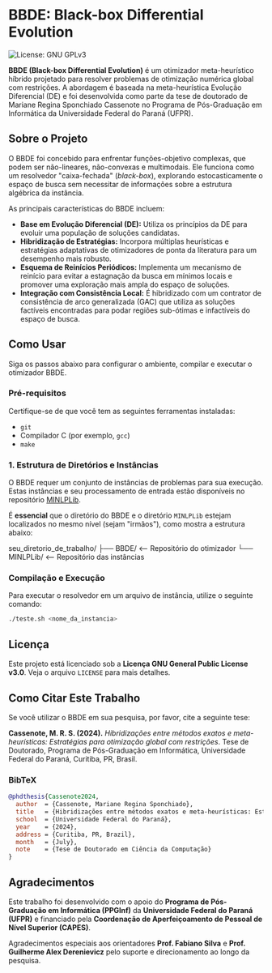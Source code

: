 # BBDE: Black-box Differential Evolution

![License: GNU GPLv3](https://img.shields.io/badge/License-GPLv3-blue.svg)

**BBDE (Black-box Differential Evolution)** é um otimizador meta-heurístico híbrido projetado para resolver problemas de otimização numérica global com restrições. A abordagem é baseada na meta-heurística Evolução Diferencial (DE) e foi desenvolvida como parte da tese de doutorado de Mariane Regina Sponchiado Cassenote no Programa de Pós-Graduação em Informática da Universidade Federal do Paraná (UFPR). 

## Sobre o Projeto

O BBDE foi concebido para enfrentar funções-objetivo complexas, que podem ser não-lineares, não-convexas e multimodais. Ele funciona como um resolvedor "caixa-fechada" (*black-box*), explorando estocasticamente o espaço de busca sem necessitar de informações sobre a estrutura algébrica da instância. 

As principais características do BBDE incluem:

* **Base em Evolução Diferencial (DE):** Utiliza os princípios da DE para evoluir uma população de soluções candidatas. 
* **Hibridização de Estratégias:** Incorpora múltiplas heurísticas e estratégias adaptativas de otimizadores de ponta da literatura para um desempenho mais robusto. 
* **Esquema de Reinícios Periódicos:** Implementa um mecanismo de reinício para evitar a estagnação da busca em mínimos locais e promover uma exploração mais ampla do espaço de soluções. 
* **Integração com Consistência Local:** É hibridizado com um contrator de consistência de arco generalizada (GAC) que utiliza as soluções factíveis encontradas para podar regiões sub-ótimas e infactíveis do espaço de busca. 

## Como Usar

Siga os passos abaixo para configurar o ambiente, compilar e executar o otimizador BBDE.

### Pré-requisitos

Certifique-se de que você tem as seguintes ferramentas instaladas:
* `git`
* Compilador C (por exemplo, `gcc`)
* `make`

### 1. Estrutura de Diretórios e Instâncias

O BBDE requer um conjunto de instâncias de problemas para sua execução. Estas instâncias e seu processamento de entrada estão disponíveis no repositório [MINLPLib](https://github.com/MSponchiado/MINLPLib.git).

É **essencial** que o diretório do BBDE e o diretório `MINLPLib` estejam localizados no mesmo nível (sejam "irmãos"), como mostra a estrutura abaixo:

seu_diretorio_de_trabalho/
├── BBDE/      <-- Repositório do otimizador
└── MINLPLib/  <-- Repositório das instâncias

### Compilação e Execução

Para executar o resolvedor em um arquivo de instância, utilize o seguinte comando:

```bash
./teste.sh <nome_da_instancia>
```

## Licença

Este projeto está licenciado sob a **Licença GNU General Public License v3.0**. Veja o arquivo `LICENSE` para mais detalhes.

## Como Citar Este Trabalho

Se você utilizar o BBDE em sua pesquisa, por favor, cite a seguinte tese:

**Cassenote, M. R. S. (2024).** *Hibridizações entre métodos exatos e meta-heurísticas: Estratégias para otimização global com restrições*. Tese de Doutorado, Programa de Pós-Graduação em Informática, Universidade Federal do Paraná, Curitiba, PR, Brasil.

### BibTeX

```bibtex
@phdthesis{Cassenote2024,
  author  = {Cassenote, Mariane Regina Sponchiado},
  title   = {Hibridizações entre métodos exatos e meta-heurísticas: Estratégias para otimização global com restrições},
  school  = {Universidade Federal do Paraná},
  year    = {2024},
  address = {Curitiba, PR, Brazil},
  month   = {July},
  note    = {Tese de Doutorado em Ciência da Computação}
}
```

## Agradecimentos

Este trabalho foi desenvolvido com o apoio do **Programa de Pós-Graduação em Informática (PPGInf)** da **Universidade Federal do Paraná (UFPR)** e financiado pela **Coordenação de Aperfeiçoamento de Pessoal de Nível Superior (CAPES)**. 

Agradecimentos especiais aos orientadores **Prof. Fabiano Silva** e **Prof. Guilherme Alex Derenievicz** pelo suporte e direcionamento ao longo da pesquisa.
